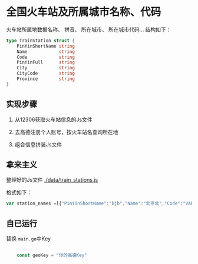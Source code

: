 全国火车站及所属城市名称、代码
=========================================

火车站所属地数据名称、 拼音、 所在城市、 所在城市代码... 结构如下：

```go
type TrainStation struct {
	PinYinShortName string  
	Name            string
	Code            string
	PinYinFull      string
	City            string
	CityCode        string
	Province        string
}

```

## 实现步骤

1. 从12306获取火车站信息的Js文件

2. 去高德注册个人账号，按火车站名查询所在地

3. 组合信息拼装Js文件

## 拿来主义

整理好的Js文件 [./data/train_stations.js](./data/train_stations.js)

格式如下：

```js
var station_names =[{"PinYinShortName":"bjb","Name":"北京北","Code":"VAP","PinYinFull":"beijingbei","City":"","CityCode":"","Province":""}];
```


## 自已运行

替换 ```main.go```中Key

```go
	
	const geoKey = "你的高德Key"


```